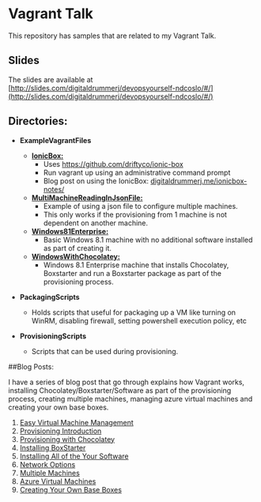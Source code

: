 # Vagrant Talk

This repository has samples that are related to my Vagrant Talk.

## Slides

The slides are available at [http://slides.com/digitaldrummerj/devopsyourself-ndcoslo/#/](http://slides.com/digitaldrummerj/devopsyourself-ndcoslo/#/)

## Directories:

* **ExampleVagrantFiles**
	* [**IonicBox:**](https://github.com/digitaldrummerj/VagrantTalk/tree/NdcOslo/ExampleVagrantFiles/IonicBox)
		* Uses https://github.com/driftyco/ionic-box 
		* Run vagrant up using an administrative command prompt
		* Blog post on using the IonicBox: [digitaldrummerj.me/ionicbox-notes/](digitaldrummerj.me/ionicbox-notes/)
	* [**MultiMachineReadingInJsonFile:**](https://github.com/digitaldrummerj/VagrantTalk/tree/NdcOslo/ExampleVagrantFiles/MultiMachineReadingInJsonFile)
		* Example of using a json file to configure multiple machines.  
		* This only works if the provisioning from 1 machine is not dependent on another machine.
	* [**Windows81Enterprise:**](https://github.com/digitaldrummerj/VagrantTalk/tree/NdcOslo/ExampleVagrantFiles/Windows81Enterprise)
		* Basic Windows 8.1 machine with no additional software installed as part of creating it.
	* [**WindowsWithChocolatey:**](https://github.com/digitaldrummerj/VagrantTalk/tree/NdcOslo/ExampleVagrantFiles/WindowsWithChocolatey)
		* Windows 8.1 Enterprise machine that installs Chocolatey, Boxstarter and run a Boxstarter package as part of the provisioning process.
		 
* **PackagingScripts**
	* Holds scripts that useful for packaging up a VM like turning on WinRM, disabling firewall, setting powershell execution policy, etc
* **ProvisioningScripts**
	* Scripts that can be used during provisioning.   

##Blog Posts:

I have a series of blog post that go through explains how Vagrant works, installing Chocolatey/Boxstarter/Software as part of the provisioning process, creating multiple machines, managing azure virtual machines and creating your own base boxes.

1. [Easy Virtual Machine Management](http://digitaldrummerj.me/vagrant-overview/)
1. [Provisioning Introduction](http://digitaldrummerj.me/vagrant-provisioning-intro)
1. [Provisioning with Chocolatey](http://digitaldrummerj.me/vagrant-provisioning-with-chocolatey)
1. [Installing BoxStarter](http://digitaldrummerj.me/vagrant-installing-boxstarter)
1. [Installing All of the Your Software](http://digitaldrummerj.me/vagrant-installing-your-software)
1. [Network Options](http://digitaldrummerj.me/vagrant-networking-options)
1. [Multiple Machines](http://digitaldrummerj.me/vagrant-multiple-machines)
1. [Azure Virtual Machines](http://digitaldrummerj.me/vagrant-azure-machines)
1. [Creating Your Own Base Boxes](http://digitaldrummerj.me/vagrant-create-your-own-base-boxes)
